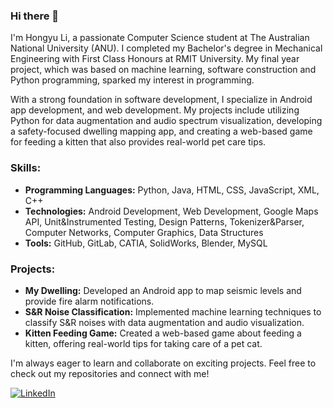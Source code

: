 ### Hi there 👋

I'm Hongyu Li, a passionate Computer Science student at The Australian National University (ANU). I completed my Bachelor's degree in Mechanical Engineering with First Class Honours at RMIT University. My final year project, which was based on machine learning, software construction and Python programming, sparked my interest in programming. 

With a strong foundation in software development, I specialize in Android app development, and web development. My projects include utilizing Python for data augmentation and audio spectrum visualization, developing a safety-focused dwelling mapping app, and creating a web-based game for feeding a kitten that also provides real-world pet care tips.

### Skills:
- **Programming Languages:** Python, Java, HTML, CSS, JavaScript, XML, C++
- **Technologies:** Android Development, Web Development, Google Maps API, Unit&Instrumented Testing, Design Patterns, Tokenizer&Parser, Computer Networks, Computer Graphics, Data Structures
- **Tools:** GitHub, GitLab, CATIA, SolidWorks, Blender, MySQL

### Projects:
- **My Dwelling:** Developed an Android app to map seismic levels and provide fire alarm notifications.
- **S&R Noise Classification:** Implemented machine learning techniques to classify S&R noises with data augmentation and audio visualization.
- **Kitten Feeding Game:** Created a web-based game about feeding a kitten, offering real-world tips for taking care of a pet cat.

I'm always eager to learn and collaborate on exciting projects. Feel free to check out my repositories and connect with me!

[![LinkedIn](https://img.shields.io/badge/LinkedIn-Hongyu%20Li-blue)](www.linkedin.com/in/hongyu-li-2a042231b)
